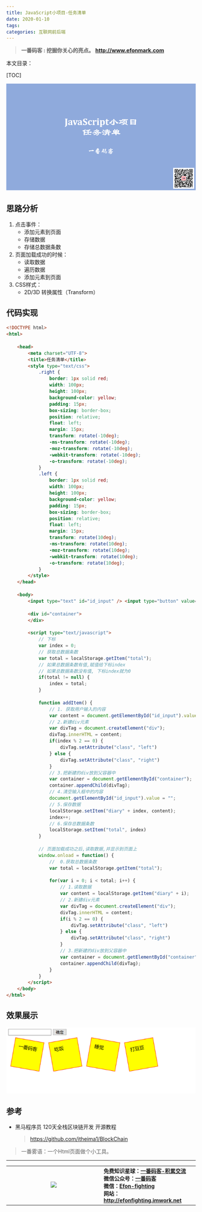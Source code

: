 ```yaml
---
title: JavaScript小项目-任务清单
date: 2020-01-10
tags: 
categories: 互联网前后端
---
```


> **一番码客 : 挖掘你关心的亮点。**
> **http://www.efonmark.com**

本文目录：

[TOC]

![image-20200110073105120](2020-01-10-JavaScript小项目-任务清单/image-20200110073105120.png)

<!--more-->

## 思路分析

1. 点击事件：
    * 添加元素到页面
    * 存储数据
    * 存储总数据条数
2. 页面加载成功的时候：
    * 读取数据
    * 遍历数据
    * 添加元素到页面
3. CSS样式：
    * 2D/3D 转换属性（Transform）

## 代码实现

```html
<!DOCTYPE html>
<html>

	<head>
		<meta charset="UTF-8">
		<title>任务清单</title>
		<style type="text/css">
			.right {
				border: 1px solid red;
				width: 100px;
				height: 100px;
				background-color: yellow;
				padding: 15px;
				box-sizing: border-box;
				position: relative;
				float: left;
				margin: 15px;
				transform: rotate(-10deg);
				-ms-transform: rotate(-10deg);
				-moz-transform: rotate(-10deg);
				-webkit-transform: rotate(-10deg);
				-o-transform: rotate(-10deg);
			}
			.left {
				border: 1px solid red;
				width: 100px;
				height: 100px;
				background-color: yellow;
				padding: 15px;
				box-sizing: border-box;
				position: relative;
				float: left;
				margin: 15px;
				transform: rotate(10deg);
				-ms-transform: rotate(10deg);
				-moz-transform: rotate(10deg);
				-webkit-transform: rotate(10deg);
				-o-transform: rotate(10deg);
			}
		</style>
	</head>

	<body>
		<input type="text" id="id_input" /> <input type="button" value="确定" onclick="addItem()" />
        
		<div id="container">
		</div>
        
		<script type="text/javascript">
			// 下标
			var index = 0;
			// 获取总数据条数
			var total = localStorage.getItem("total");
			// 如果总数据条数有值,赋值给下标index
			// 如果总数据条数没有值, 下标index就为0
			if(total != null) {
				index = total;
			}

			function addItem() {
				// 1. 获取用户输入的内容
				var content = document.getElementById("id_input").value;
				// 2.新建div元素
				var divTag = document.createElement("div");
				divTag.innerHTML = content;
				if(index % 2 == 0) {
					divTag.setAttribute("class", "left")
				} else {
					divTag.setAttribute("class", "right")
				}
				// 3.把新建的div放到父容器中
				var container = document.getElementById("container");
				container.appendChild(divTag);
				// 4.清空输入框中的内容
				document.getElementById("id_input").value = "";
				// 5.保存数据
				localStorage.setItem("diary" + index, content);
				index++;
				// 6.保存总数据条数
				localStorage.setItem("total", index)
			}

			// 页面加载成功之后,读取数据,并显示到页面上 
			window.onload = function() {
				//	0.获取总数据条数
				var total = localStorage.getItem("total");

				for(var i = 0; i < total; i++) {
					// 1.读取数据
					var content = localStorage.getItem("diary" + i);
					// 2.新建div元素
					var divTag = document.createElement("div");
					divTag.innerHTML = content;
					if(i % 2 == 0) {
						divTag.setAttribute("class", "left")
					} else {
						divTag.setAttribute("class", "right")
					}
					// 3.把新建的div放到父容器中
					var container = document.getElementById("container");
					container.appendChild(divTag);
				}
			}
		</script>
	</body>
</html>
```

## 效果展示

![image-20200110070230420](2020-01-10-JavaScript小项目-任务清单/image-20200110070230420.png)

## 参考

* 黑马程序员 120天全栈区块链开发 开源教程

  > https://github.com/itheima1/BlockChain



> 一番雾语：一个Html页面做个小工具。

-------
<table>
<tr>
<td ><center><img src="http://efonfighting.imwork.net/efonmark-blog/readme/guanzhu_1.jpg" width=40%></center></td>
<td width="50%" align=left><b>
    免费知识星球：<a href="http://efonfighting.imwork.net/efonmark-blog/%E7%AE%80%E4%BB%8B/zhishixingqiu1.png">一番码客-积累交流</a><br>
    微信公众号：<a href="http://efonfighting.imwork.net/efonmark-blog/%E7%AE%80%E4%BB%8B/guanzhu_1.jpg">一番码客</a><br>
    微信：<a href="http://efonfighting.imwork.net/efonmark-blog/%E7%AE%80%E4%BB%8B/weixin.jpg">Efon-fighting</a><br>
    网站：<a href="http://efonfighting.imwork.net">http://efonfighting.imwork.net</a><br></b></td>
</tr>
</table>